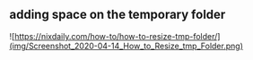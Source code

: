 ## adding space on the temporary folder


![https://nixdaily.com/how-to/how-to-resize-tmp-folder/](img/Screenshot_2020-04-14_How_to_Resize_tmp_Folder.png)
